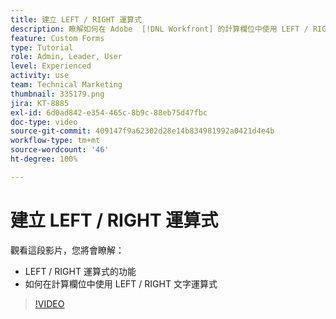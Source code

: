 ```yaml
---
title: 建立 LEFT / RIGHT 運算式
description: 瞭解如何在 Adobe  [!DNL Workfront] 的計算欄位中使用 LEFT / RIGHT 運算式。
feature: Custom Forms
type: Tutorial
role: Admin, Leader, User
level: Experienced
activity: use
team: Technical Marketing
thumbnail: 335179.png
jira: KT-8885
exl-id: 6d0ad842-e354-465c-8b9c-88eb75d47fbc
doc-type: video
source-git-commit: 409147f9a62302d28e14b834981992a0421d4e4b
workflow-type: tm+mt
source-wordcount: '46'
ht-degree: 100%

---
```


# 建立 LEFT / RIGHT 運算式

觀看這段影片，您將會瞭解：

* LEFT / RIGHT 運算式的功能
* 如何在計算欄位中使用 LEFT / RIGHT 文字運算式

>[!VIDEO](https://video.tv.adobe.com/v/335179/?quality=12&learn=on)
